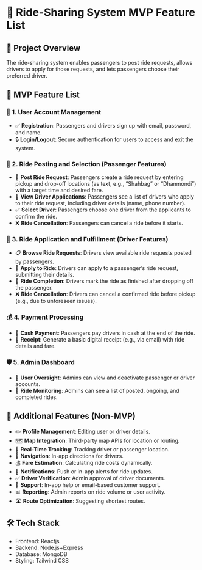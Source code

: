 # 🚖 Ride-Sharing System MVP Feature List

## 📌 Project Overview
The ride-sharing system enables passengers to post ride requests, allows drivers to apply for those requests, and lets passengers choose their preferred driver.

## 🚀 MVP Feature List

### 👥 1. User Account Management
- ✅ **Registration**: Passengers and drivers sign up with email, password, and name.
- 🔒 **Login/Logout**: Secure authentication for users to access and exit the system.

### 🚕 2. Ride Posting and Selection (Passenger Features)
- 📌 **Post Ride Request**: Passengers create a ride request by entering pickup and drop-off locations (as text, e.g., “Shahbag” or “Dhanmondi”) with a target time and desired fare.
- 👀 **View Driver Applications**: Passengers see a list of drivers who apply to their ride request, including driver details (name, phone number).
- ✅ **Select Driver**: Passengers choose one driver from the applicants to confirm the ride.
- ❌ **Ride Cancellation**: Passengers can cancel a ride before it starts.

### 🚗 3. Ride Application and Fulfillment (Driver Features)
- 📋 **Browse Ride Requests**: Drivers view available ride requests posted by passengers.
- 📩 **Apply to Ride**: Drivers can apply to a passenger’s ride request, submitting their details.
- 🏁 **Ride Completion**: Drivers mark the ride as finished after dropping off the passenger.
- ❌ **Ride Cancellation**: Drivers can cancel a confirmed ride before pickup (e.g., due to unforeseen issues).

### 💰 4. Payment Processing
- 💸 **Cash Payment**: Passengers pay drivers in cash at the end of the ride.
- 📧 **Receipt**: Generate a basic digital receipt (e.g., via email) with ride details and fare.

### 🛡️ 5. Admin Dashboard
- 👥 **User Oversight**: Admins can view and deactivate passenger or driver accounts.
- 🚦 **Ride Monitoring**: Admins can see a list of posted, ongoing, and completed rides.

## 🚀 Additional Features (Non-MVP)
- ✏️ **Profile Management**: Editing user or driver details.
- 🗺️ **Map Integration**: Third-party map APIs for location or routing.
- 🚦 **Real-Time Tracking**: Tracking driver or passenger location.
- 🧭 **Navigation**: In-app directions for drivers.
- 💰 **Fare Estimation**: Calculating ride costs dynamically.
- 🔔 **Notifications**: Push or in-app alerts for ride updates.
- ✅ **Driver Verification**: Admin approval of driver documents.
- 📩 **Support**: In-app help or email-based customer support.
- 📊 **Reporting**: Admin reports on ride volume or user activity.
- 🛣️ **Route Optimization**: Suggesting shortest routes.

## 🛠️ Tech Stack
- Frontend: Reactjs
- Backend: Node.js+Express
- Database: MongoDB
- Styling: Tailwind CSS
